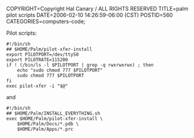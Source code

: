 COPYRIGHT=Copyright Hal Canary / ALL RIGHTS RESERVED
TITLE=palm pilot scripts
DATE=2006-02-10 14:26:59-06:00 (CST)
POSTID=560
CATEGORIES=computers-code;

Pilot scripts:

    
    #!/bin/sh
    ## $HOME/Palm/pilot-xfer-install
    export PILOTPORT=/dev/ttyS0
    export PILOTRATE=115200
    if ! (/bin/ls -l $PILOTPORT | grep -q rwxrwxrwx) ; then
        echo "sudo chmod 777 $PILOTPORT"
        sudo chmod 777 $PILOTPORT
    fi
    exec pilot-xfer -i "$@"

and

    
    #!/bin/sh
    ## $HOME/Palm/INSTALL_EVERYTHING.sh
    exec $HOME/Palm/pilot-xfer-install \
        $HOME/Palm/Docs/*.pdb \
        $HOME/Palm/Apps/*.prc
